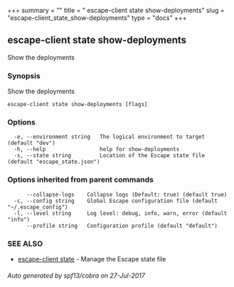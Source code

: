 +++
summary = ""
title = " escape-client state show-deployments"
slug = "escape-client_state_show-deployments"
type = "docs"
+++
## escape-client state show-deployments

Show the deployments

### Synopsis


Show the deployments

```
escape-client state show-deployments [flags]
```

### Options

```
  -e, --environment string   The logical environment to target (default "dev")
  -h, --help                 help for show-deployments
  -s, --state string         Location of the Escape state file (default "escape_state.json")
```

### Options inherited from parent commands

```
      --collapse-logs    Collapse logs (Default: true) (default true)
  -c, --config string    Global Escape configuration file (default "~/.escape_config")
  -l, --level string     Log level: debug, info, warn, error (default "info")
      --profile string   Configuration profile (default "default")
```

### SEE ALSO
* [escape-client state](../escape-client_state/)	 - Manage the Escape state file

###### Auto generated by spf13/cobra on 27-Jul-2017
